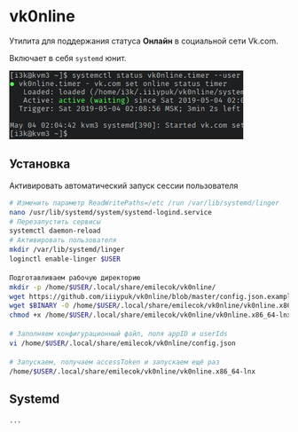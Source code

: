 # vk0nline
Утилита для поддержания статуса __Онлайн__ в социальной сети Vk.com.

Включает в себя `systemd` юнит.

![preview](https://raw.githubusercontent.com/iiiypuk/vk0nline/master/.preview.png)

## Установка
Активировать автоматический запуск сессии пользователя
```bash
# Изменить параметр ReadWritePaths=/etc /run /var/lib/systemd/linger
nano /usr/lib/systemd/system/systemd-logind.service
# Перезапустить сервисы
systemctl daemon-reload
# Активировать пользователя
mkdir /var/lib/systemd/linger
loginctl enable-linger $USER

Подготавливаем рабочую директорию
mkdir -p /home/$USER/.local/share/emilecok/vk0nline/
wget https://github.com/iiiypuk/vk0nline/blob/master/config.json.example -O /home/$USER/.local/share/emilecok/vk0nline/config.json
wget $BINARY -O /home/$USER/.local/share/emilecok/vk0nline/vk0nline.x86_64-lnx
chmod +x /home/$USER/.local/share/emilecok/vk0nline/vk0nline.x86_64-lnx

# Заполняем конфигурационный файл, поля appID и userIds
vi /home/$USER/.local/share/emilecok/vk0nline/config.json

# Запускаем, получаем accessToken и запускаем ещё раз
/home/$USER/.local/share/emilecok/vk0nline/vk0nline.x86_64-lnx
```

## Systemd
```bash
...
```
